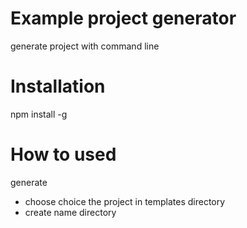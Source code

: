 # Example project generator 
generate project with command line 

# Installation
npm install -g


# How to used
generate
 - choose choice the project in templates directory
 - create name directory
 
